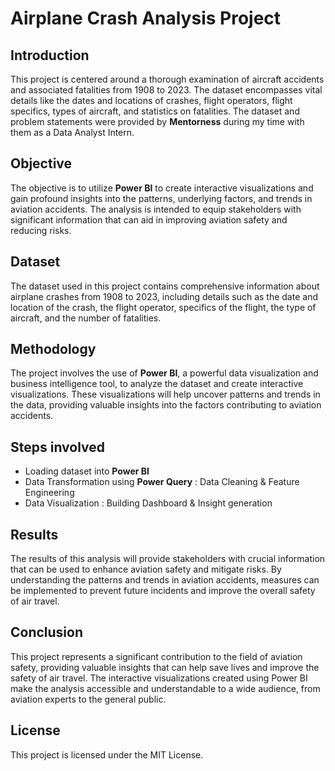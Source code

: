 # Airplane Crash Analysis Project

## Introduction
This project is centered around a thorough examination of aircraft accidents and associated fatalities from 1908 to 2023. The dataset encompasses vital details like the dates and locations of crashes, flight operators, flight specifics, types of aircraft, and statistics on fatalities. The dataset and problem statements were provided by **Mentorness** during my time with them as a Data Analyst Intern.

## Objective
The objective is to utilize **Power BI** to create interactive visualizations and gain profound insights into the patterns, underlying factors, and trends in aviation accidents. The analysis is intended to equip stakeholders with significant information that can aid in improving aviation safety and reducing risks.

## Dataset
The dataset used in this project contains comprehensive information about airplane crashes from 1908 to 2023, including details such as the date and location of the crash, the flight operator, specifics of the flight, the type of aircraft, and the number of fatalities.

## Methodology
The project involves the use of **Power BI**, a powerful data visualization and business intelligence tool, to analyze the dataset and create interactive visualizations. These visualizations will help uncover patterns and trends in the data, providing valuable insights into the factors contributing to aviation accidents. 

## Steps involved
- Loading dataset into **Power BI**
- Data Transformation using **Power Query** : Data Cleaning & Feature Engineering
- Data Visualization : Building Dashboard & Insight generation

## Results
The results of this analysis will provide stakeholders with crucial information that can be used to enhance aviation safety and mitigate risks. By understanding the patterns and trends in aviation accidents, measures can be implemented to prevent future incidents and improve the overall safety of air travel.

## Conclusion
This project represents a significant contribution to the field of aviation safety, providing valuable insights that can help save lives and improve the safety of air travel. The interactive visualizations created using Power BI make the analysis accessible and understandable to a wide audience, from aviation experts to the general public.

## License
This project is licensed under the MIT License. 
